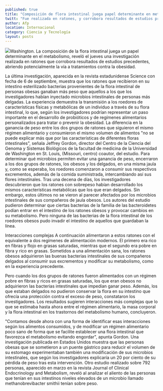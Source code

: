 ```yaml
---
published: true
title: "Composición de flora intestinal juega papel determinante en metabolismo: investigación"
twitt: "Fue realizada en ratones, y corrobora resultados de estudios precedentes, abriendo potencialmente la vía a tratamientos contra la obesidad."
author: Afp
location: Internacional
category: Ciencia y Tecnología
layout: posts
---
```


![](http://i.imgur.com/PmIMSuIm.jpg)Washington. La composición de la flora intestinal juega un papel determinante en el metabolismo, reveló el jueves una investigación realizada en ratones que corrobora resultados de estudios precedentes, abriendo potencialmente la vía a tratamientos contra la obesidad.

La última investigación, aparecida en la revista estadunidense Science con fecha de 6 de septiembre, muestra que los ratones que recibieron en su intestino esterilizado bacterias provenientes de la flora intestinal de personas obesas ganaban más peso que aquellos a los que los investigadores habían inyectado microbios intestinales de personas más delgadas. La experiencia demuestra la transmisión a los roedores de características físicas y metabólicas de un individuo a través de su flora intestinal, lo que, según los investigadores podrían representar un paso importante en el desarrollo de probióticos y de regímenes alimentarios personalizados para tratar o prevenir la obesidad. La diferencia en la ganancia de peso entre los dos grupos de ratones que siguieron el mismo régimen alimentario y consumieron el mismo volumen de alimentos "no se puede explicar más que por las características de diferentes floras intestinales", señala Jeffrey Gordon, director del Centro de la Ciencia del Genoma y Sistemas Biológicos de la facultad de medicina de la Universidad de Washington en St. Louis, (Missouri, centro) coautor, del estudio. Para determinar qué microbios permiten evitar una ganancia de peso, encerraron a los dos grupos de ratones, los obesos y los delgados, en una misma jaula y, como se esperaba, los roedores comenzaron a consumir sus respectivos excrementos, además de la comida suministrada, intercambiando así sus flores intestinales. Tras una decena de días, los investigadores descubrieron que los ratones con sobrepeso habían desarrollado los mismos características metabólicas que los que eran delgados. Sin embargo, estos últimos no se vieron al parecer afectados por los microbios intestinales de sus compañeros de jaula obesos. Los autores del estudio pudieron determinar que ciertas bacterias de la familia de las bacteroidetes podían entrar en el intestino de los ratones obesos y provocar cambios en su metabolismo. Pero ninguna de las bacterias de la flora intestinal de los roedores obesos pudo invadir el intestino de aquellos que guardaban la línea.

Interacciones complejas A continuación alimentaron a estos ratones con el equivalente a dos regímenes de alimentación modernos. El primero era rico en fibras y flojo en grasas saturadas, mientras que el segundo era pobre en fibra y rico en grasas. Sometidos a una alimentación sana, los ratones obesos adquirieron las buenas bacterias intestinales de sus compañeros delgados al consumir sus excrementos y modificar su metabolismo, como en la experiencia precedente.

Pero cuando los dos grupos de ratones fueron alimentados con un régimen pobre en fibras y ricos en grasas saturadas, los que eran obesos no adquirieron las bacterias intestinales que impedían ganar peso. Además, los que estaban delgados no pudieron conservar la flora en su intestino que ofrecía una protección contra el exceso de peso, constataron los investigadores. Los resultados sugieren interacciones más complejas que lo que se estimaba hasta ahora entre el régimen alimentario, la masa corporal y la flora intestinal en los trastornos del metabolismo humano, concluyeron.

"Contamos desde ahora con una forma de identificar esas interacciones según los alimentos consumidos, y de modificar un régimen alimentario poco sano de forma que se facilite establecer una flora intestinal que favorezca el metabolismo evitando engordar", apunta Gordon. Una investigación publicada en Estados Unidos muestra que las personas obesas que se sometieron a un puente gástrico para reducir el volumen de su estomago experimentaban también una modificación de sus microbios intestinales, que según los investigadores explicaría un 20 por ciento de su pérdida de peso tras esta intervención. Otro estudio realizado sobre 792 personas, aparecido en marzo en la revista Journal of Clinical Endocrinology and Metabolism, reveló al analizar el aliento de las personas que tenían en sus intestinos niveles elevados de un microbio llamado methanobrevibacter smithii tenían sobre peso.
